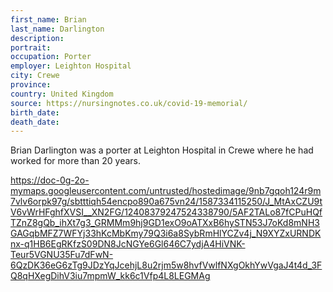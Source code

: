 ```yaml
---
first_name: Brian
last_name: Darlington
description: 
portrait: 
occupation: Porter
employer: Leighton Hospital
city: Crewe
province: 
country: United Kingdom
source: https://nursingnotes.co.uk/covid-19-memorial/
birth_date: 
death_date: 
---
```


Brian Darlington was a porter at Leighton Hospital in Crewe where he had worked for more than 20 years.

https://doc-0g-2o-mymaps.googleusercontent.com/untrusted/hostedimage/9nb7gqoh124r9m7vlv6orpk97g/sbtttiqh54encpo890a675vn24/1587334115250/J_MtAxCZU9tV6vWrHFghfXVSI__XN2FG/12408379247524338790/5AF2TALo87fCPuHQfTZnZ8gQb_ihXt7g3_GRMMm9hj9GD1exO9oATXxB6hySTN53J7oKd8mNH3GAGqbMFZ7WFYj33hKcMbKmy79Q3i6a8SybRmHlYCZv4j_N9XYZxURNDKnx-q1HB6EgRKfzS09DN8JcNGYe6Gl646C7ydjA4HiVNK-Teur5VGNU35Fu7dFwN-6QzDK36eG6zTg9JDzYqJcehjL8u2rjm5w8hvfVwlfNXgOkhYwVgaJ4t4d_3FQ8qHXegDihV3iu7mpmW_kk6c1Vfp4L8LEGMAg